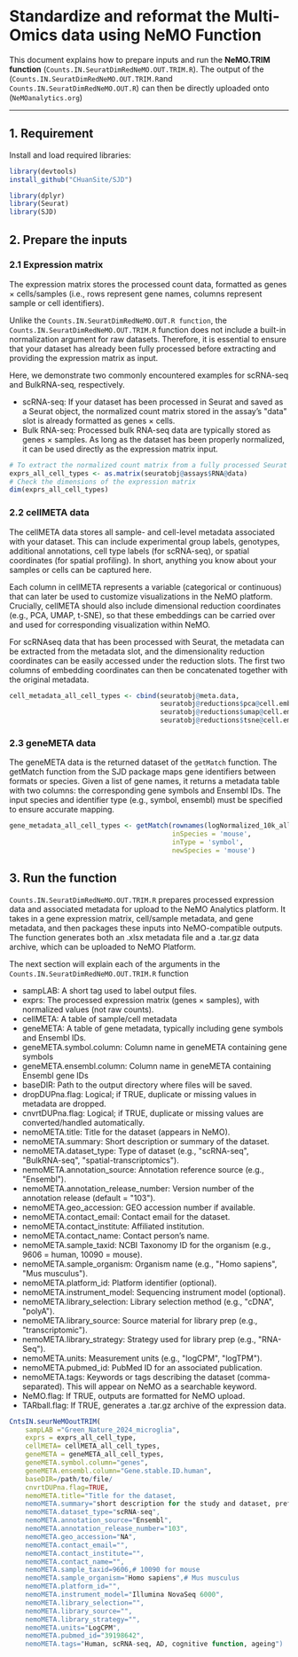 # Standardize and reformat the Multi-Omics data using NeMO Function

  This document explains how to prepare inputs and run the **NeMO.TRIM function** (`Counts.IN.SeuratDimRedNeMO.OUT.TRIM.R`). The output of the (`Counts.IN.SeuratDimRedNeMO.OUT.TRIM.R`and `Counts.IN.SeuratDimRedNeMO.OUT.R`)
  can then be directly uploaded onto (`NeMOanalytics.org`)

---
## 1. Requirement
Install and load required libraries:

```r
library(devtools)
install_github("CHuanSite/SJD")

library(dplyr)
library(Seurat)
library(SJD)
```

## 2. Prepare the inputs

### 2.1 Expression matrix
The expression matrix stores the processed count data, formatted as genes × cells/samples (i.e., rows represent gene names, columns represent sample or cell identifiers).

Unlike the `Counts.IN.SeuratDimRedNeMO.OUT.R function`, the `Counts.IN.SeuratDimRedNeMO.OUT.TRIM.R` function does not include a built-in normalization argument for raw datasets. Therefore, it is essential to ensure that your dataset has already been fully processed  before extracting and providing the expression matrix as input.

Here, we demonstrate two commonly encountered examples for scRNA-seq and BulkRNA-seq, respectively. 
- scRNA-seq: If your dataset has been processed in Seurat and saved as a Seurat object, the normalized count matrix stored in the assay’s "data" slot is already formatted as genes × cells.
- Bulk RNA-seq: Processed bulk RNA-seq data are typically stored as genes × samples. As long as the dataset has been properly normalized, it can be used directly as the expression matrix input.

```r
# To extract the normalized count matrix from a fully processed Seurat object
exprs_all_cell_types <- as.matrix(seuratobj@assays$RNA@data)
# Check the dimensions of the expression matrix 
dim(exprs_all_cell_types) 
```

### 2.2 cellMETA data
The cellMETA data stores all sample- and cell-level metadata associated with your dataset. This can include experimental group labels, genotypes, additional annotations, cell type labels (for scRNA-seq), or spatial coordinates (for spatial profiling). In short, anything you know about your samples or cells can be captured here.

Each column in cellMETA represents a variable (categorical or continuous) that can later be used to customize visualizations in the NeMO platform. Crucially, cellMETA should also include dimensional reduction coordinates (e.g., PCA, UMAP, t-SNE), so that these embeddings can be carried over and used for corresponding visualization within NeMO.

For scRNAseq data that has been processed with Seurat, the metadata can be extracted from the metadata slot, and the dimensionality reduction coordinates can be easily accessed under the reduction slots. The first two columns of embedding coordinates can then be concatenated together with the original metadata. 

```r
cell_metadata_all_cell_types <- cbind(seuratobj@meta.data,
                                      seuratobj@reductions$pca@cell.embeddings[,1:2],
                                      seuratobj@reductions$umap@cell.embeddings[,1:2],
                                      seuratobj@reductions$tsne@cell.embeddings[,1:2]) 
```

### 2.3 geneMETA data

The geneMETA data is the returned dataset of the `getMatch` function. The getMatch function from the SJD package maps gene identifiers between formats or species. Given a list of gene names, it returns a metadata table with two columns: the corresponding gene symbols and Ensembl IDs. The input species and identifier type (e.g., symbol, ensembl) must be specified to ensure accurate mapping. 

```r
gene_metadata_all_cell_types <- getMatch(rownames(logNormalized_10k_all_cell_types), 
                                         inSpecies = 'mouse', 
                                         inType = 'symbol', 
                                         newSpecies = 'mouse')
```

## 3. Run the function

`Counts.IN.SeuratDimRedNeMO.OUT.TRIM.R` prepares processed expression data and associated metadata for upload to the NeMO Analytics platform. It takes in a gene expression matrix, cell/sample metadata, and gene metadata, and then packages these inputs into NeMO-compatible outputs. The function generates both an .xlsx metadata file and a .tar.gz data archive, which can be uploaded to NeMO Platform. 

The next section will explain each of the arguments in the `Counts.IN.SeuratDimRedNeMO.OUT.TRIM.R` function

- sampLAB: A short tag used to label output files.
- exprs: The processed expression matrix (genes × samples), with normalized values (not raw counts).
- cellMETA: A table of sample/cell metadata
- geneMETA: A table of gene metadata, typically including gene symbols and Ensembl IDs.
- geneMETA.symbol.column: Column name in geneMETA containing gene symbols 
- geneMETA.ensembl.column: Column name in geneMETA containing Ensembl gene IDs 
- baseDIR: Path to the output directory where files will be saved.
- dropDUPna.flag: Logical; if TRUE, duplicate or missing values in metadata are dropped.
- cnvrtDUPna.flag: Logical; if TRUE, duplicate or missing values are converted/handled automatically.
- nemoMETA.title: Title for the dataset (appears in NeMO).
- nemoMETA.summary: Short description or summary of the dataset.
- nemoMETA.dataset_type: Type of dataset (e.g., "scRNA-seq", "BulkRNA-seq", "spatial-transcriptomics").
- nemoMETA.annotation_source: Annotation reference source (e.g., "Ensembl").
- nemoMETA.annotation_release_number: Version number of the annotation release (default = "103").
- nemoMETA.geo_accession: GEO accession number if available.
- nemoMETA.contact_email: Contact email for the dataset.
- nemoMETA.contact_institute: Affiliated institution.
- nemoMETA.contact_name: Contact person’s name.
- nemoMETA.sample_taxid: NCBI Taxonomy ID for the organism (e.g., 9606 = human, 10090 = mouse).
- nemoMETA.sample_organism: Organism name (e.g., "Homo sapiens", "Mus musculus").
- nemoMETA.platform_id: Platform identifier (optional).
- nemoMETA.instrument_model: Sequencing instrument model (optional).
- nemoMETA.library_selection: Library selection method (e.g., "cDNA", "polyA").
- nemoMETA.library_source: Source material for library prep (e.g., "transcriptomic").
- nemoMETA.library_strategy: Strategy used for library prep (e.g., "RNA-Seq").
- nemoMETA.units: Measurement units (e.g., "logCPM", "logTPM").
- nemoMETA.pubmed_id: PubMed ID for an associated publication. 
- nemoMETA.tags: Keywords or tags describing the dataset (comma-separated). This will appear on NeMO as a searchable keyword. 
- NeMO.flag: If TRUE, outputs are formatted for NeMO upload.
- TARball.flag: If TRUE, generates a .tar.gz archive of the expression data.

```r
CntsIN.seurNeMOoutTRIM(
    sampLAB ="Green_Nature_2024_microglia", 
    exprs = exprs_all_cell_type,           
    cellMETA= cellMETA_all_cell_types,      
    geneMETA = geneMETA_all_cell_types,    
    geneMETA.symbol.column="genes",
    geneMETA.ensembl.column="Gene.stable.ID.human",      
    baseDIR=/path/to/file/
    cnvrtDUPna.flag=TRUE,
    nemoMETA.title="Title for the dataset,
    nemoMETA.summary="short description for the study and dataset, preferably including the study design, number of control and        experimental groups, number of cell types, number of cells, etc. ",
    nemoMETA.dataset_type="scRNA-seq",
    nemoMETA.annotation_source="Ensembl",
    nemoMETA.annotation_release_number="103",
    nemoMETA.geo_accession="NA",
    nemoMETA.contact_email="",
    nemoMETA.contact_institute="",
    nemoMETA.contact_name="",
    nemoMETA.sample_taxid=9606,# 10090 for mouse
    nemoMETA.sample_organism="Homo sapiens",# Mus musculus
    nemoMETA.platform_id="",
    nemoMETA.instrument_model="Illumina NovaSeq 6000",
    nemoMETA.library_selection="",
    nemoMETA.library_source="",
    nemoMETA.library_strategy="",
    nemoMETA.units="LogCPM",
    nemoMETA.pubmed_id="39198642",
    nemoMETA.tags="Human, scRNA-seq, AD, cognitive function, ageing")

```





